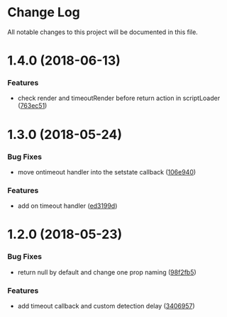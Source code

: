 # Change Log

All notable changes to this project will be documented in this file.

<a name="1.4.0"></a>
# 1.4.0 (2018-06-13)


### Features

* check render and timeoutRender before return action in scriptLoader ([763ec51](https://github.com/SUI-Components/sui-components/commit/763ec51))



<a name="1.3.0"></a>
# 1.3.0 (2018-05-24)


### Bug Fixes

* move ontimeout handler into the setstate callback ([106e940](https://github.com/SUI-Components/sui-components/commit/106e940))


### Features

* add on timeout handler ([ed3199d](https://github.com/SUI-Components/sui-components/commit/ed3199d))



<a name="1.2.0"></a>
# 1.2.0 (2018-05-23)


### Bug Fixes

* return null by default and change one prop naming ([98f2fb5](https://github.com/SUI-Components/sui-components/commit/98f2fb5))


### Features

* add timeout callback and custom detection delay ([3406957](https://github.com/SUI-Components/sui-components/commit/3406957))



